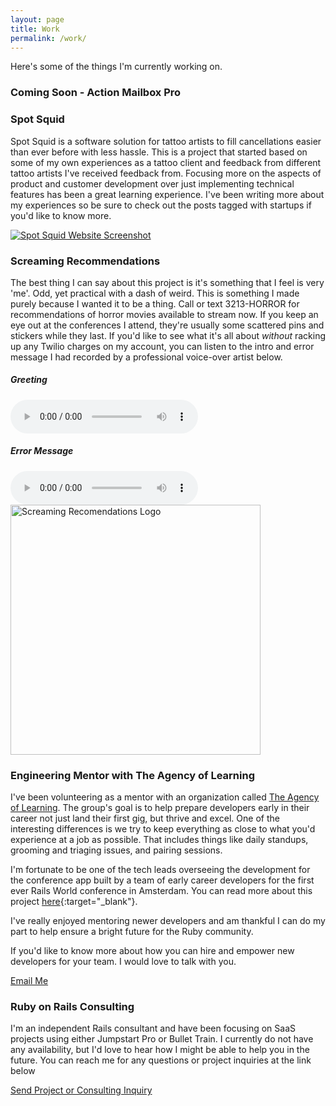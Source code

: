 ```yaml
---
layout: page
title: Work
permalink: /work/
---
```


Here's some of the things I'm currently working on.

### Coming Soon - Action Mailbox Pro

<script async data-uid="ec40bc76b7" src="https://codynorman.ck.page/ec40bc76b7/index.js"></script>

### Spot Squid

Spot Squid is a software solution for tattoo artists to fill cancellations easier
than ever before with less hassle.  This is a project that started based on some
of my own experiences as a tattoo client and feedback from different tattoo
artists I've received feedback from. Focusing more on the aspects of product and
customer development over just implementing technical features has been a great
learning experience. I've been writing more about my experiences so be sure to
check out the posts tagged with startups if you'd like to know more.

<div class="my-5">
    <a href="https://spotsquid.com" target="blank_">
    <img
        alt="Spot Squid Website Screenshot"
        class="position-relative mx-auto rounded w-100 shadow-lg"
        src="/images/SpotSquidScreenshot.png"
        style="z-index: 10"
    />
    </a>
</div>


### Screaming Recommendations

The best thing I can say about this project is it's something that I feel is
very 'me'.  Odd, yet practical with a dash of weird.  This is something I made
purely because I wanted it to be a thing. Call or text 3213-HORROR for
recommendations of horror movies available to stream now. If you keep an eye out at the
conferences I attend, they're usually some scattered pins and stickers while
they last.  If you'd like to see what it's all about _without_ racking up any Twilio charges on
my account, you can listen to the intro and error message I had recorded by a professional voice-over
artist below.


<div class="my-20">
    <h5>Greeting</h5>
    <audio controls>
    <source src="https://screaming-recommendations.s3.amazonaws.com/screaming-recs-intro-compressed.mp3" type="audio/mpeg">
    Your browser does not support the audio tag.
    </audio>
</div>

<div class="my-20">
    <h5>Error Message</h5>
    <audio controls>
    <source src="https://screaming-recommendations.s3.amazonaws.com/screaming-recs-error-message-compressed.mp3" type="audio/mpeg">
    Your browser does not support the audio tag.
    </audio>
</div>

<div class="my-5">
    <a href="https://spotsquid.com" target="blank_">
        <img
            alt="Screaming Recomendations Logo"
            class="position-relative mx-auto rounded shadow-lg"
            src="/images/screaming_recs_logo.png"
            style="z-index: 10"
            height="400"
        />
    </a>
</div>

### Engineering Mentor with The Agency of Learning

I've been volunteering as a mentor with an organization called [The Agency of
Learning](https://agencyoflearning.com/).  The group's goal is to help prepare developers early in their career
not just land their first gig, but thrive and excel.  One of the interesting
differences is we try to keep everything as close to what you'd experience at a
job as possible.  That includes things like daily standups, grooming and triaging
issues, and pairing sessions.

I'm fortunate to be one of the tech leads overseeing the development for the
conference app built by a team of early career developers for the first ever
Rails World conference in Amsterdam.  You can read more about this project
[here](https://rubyonrails.org/2023/5/30/rails-foundation-and-agency-of-learning-partner-for-event-app){:target="_blank"}.

I've really enjoyed mentoring newer developers and am thankful I can do my part
to help ensure a bright future for the Ruby community.

If you'd like to know more about how you can hire and empower new developers for
your team.  I would love to talk with you.

<a class="mr-3" href="mailto:codes@codynorman.com?subject=New Developer Onboarding" rel="noopener noreferrer" target="_blank">
 Email Me
</a>

### Ruby on Rails Consulting

I'm an independent Rails consultant and have been focusing on SaaS
projects using either Jumpstart Pro or Bullet Train. I currently do not have any
availability, but I'd love to hear how I might be able to help you in the
future.  You can reach me for any questions or project inquiries at the link
below

<a class="mr-3" href="mailto:codes@codynorman.com?subject=Project Inquiry" rel="noopener noreferrer" target="_blank">
  Send Project or Consulting Inquiry
</a>

